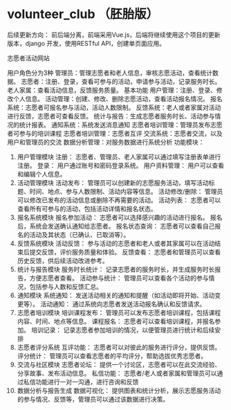 # volunteer_club （胚胎版）

后续更新方向：
前后端分离，前端采用Vue.js，后端将继续使用这个项目的更新版本，django 开发，使用RESTful API，创建单页面应用。



 志愿者活动网站

用户角色分为3种
管理员：管理志愿者和老人信息，审核志愿活动，查看统计数据。
志愿者：注册、登录，查看可参与的活动，申请参与活动，记录服务时长。
老人家属：查看活动信息，反馈服务质量。
基本功能
用户管理：注册、登录、修改个人信息。
活动管理：创建、修改、删除志愿活动，查看活动报名情况。
报名系统：志愿者可报名参与活动，活动人数限制。
反馈系统：老人或者家属对活动进行反馈，志愿者可查看反馈。
统计与报告：生成志愿者服务时长、活动参与情况的统计报表。
通知系统：系统发送消息通知
志愿者培训管理：管理员发布志愿者可参与的培训课程
志愿者培训管理：志愿者互评
交流系统：志愿者交流，以及用户和管理员的交流
数据分析管理：对服务数据进行系统分析
功能模块：
1. 用户管理模块
注册：
志愿者、管理员、老人家属可以通过填写注册表单进行注册。
登录：
用户通过账号和密码登录系统。
用户资料管理：
用户可以查看和编辑个人信息。
2. 活动管理模块
活动发布：
管理员可以创建新的志愿服务活动，填写活动标题、时间、地点、参与人数限制、活动内容等信息。
活动修改/删除：
管理员可以修改已发布的活动信息或删除不再需要的活动。
活动列表：
志愿者可以查看所有可参与的活动，包括活动详情和报名状态。
3. 报名系统模块
报名参加活动：
志愿者可以选择感兴趣的活动进行报名。
报名后，系统会发送确认通知给志愿者。
报名状态查询：
志愿者可以查看自己报名的活动及其状态（已确认、已取消等）。
4. 反馈系统模块
活动反馈：
参与活动的志愿者和老人或者其家属可以在活动结束后提交反馈，评价服务质量和体验。
反馈查看：
志愿者和管理员可以查看历史反馈，供后续活动改进参考。
5. 统计与报告模块
服务时长统计：
记录志愿者的服务时长，并生成服务时长报告，方便志愿者查看。
活动参与统计：
管理员可以查看各个活动的参与情况，包括参与人数和反馈汇总。
6. 通知模块
系统通知：
发送活动相关的通知和提醒（如活动即将开始、活动变更等）。
活动通知：
通过系统向志愿者发送活动报名确认和反馈请求。
7. 志愿者培训模块
培训课程发布：
管理员可以发布志愿者培训课程，包括课程内容、时间、地点等信息。
课程报名：
志愿者可以查看培训课程，并报名参加。
培训记录：
记录志愿者参加培训的情况，以便管理员进行统计和后续安排
8. 志愿者评分系统
互评功能：
志愿者可以对彼此的服务进行评分，提供反馈。
评分统计：
管理员可以查看志愿者的平均评分，帮助选拔优秀志愿者。
9. 交流与社区模块
志愿者论坛：
提供一个讨论区，志愿者可以在此交流经验、分享故事、发布活动信息。
私信功能：
志愿者/老人或者家属和管理员可以通过私信功能进行一对一沟通，进行咨询和反馈
10. 数据分析与报告生成
数据可视化：
提供图表和统计分析，展示志愿服务活动的参与情况、反馈等，管理员可以通过该数据进行决策。
